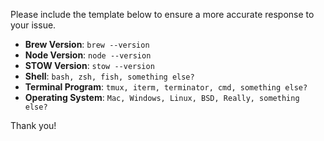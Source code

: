 Please include the template below to ensure a more accurate response to your issue.

- **Brew Version**: `brew --version`
- **Node Version**: `node --version`
- **STOW Version**: `stow --version`
- **Shell**: `bash, zsh, fish, something else?`
- **Terminal Program**: `tmux, iterm, terminator, cmd, something else?`
- **Operating System**: `Mac, Windows, Linux, BSD, Really, something else?`

Thank you!
